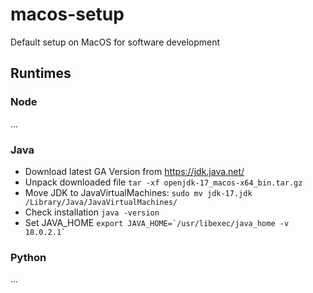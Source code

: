 # macos-setup
Default setup on MacOS for software development

## Runtimes
### Node
...

### Java
- Download latest GA Version from https://jdk.java.net/
- Unpack downloaded file `tar -xf openjdk-17_macos-x64_bin.tar.gz`
- Move JDK to JavaVirtualMachines: `sudo mv jdk-17.jdk /Library/Java/JavaVirtualMachines/`
- Check installation `java -version`
- Set JAVA_HOME ``export JAVA_HOME=`/usr/libexec/java_home -v 18.0.2.1` ``

### Python
...
